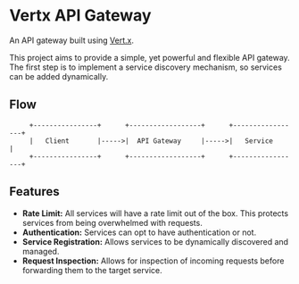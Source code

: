 # Vertx API Gateway

An API gateway built using [Vert.x](https://vertx.io/).

This project aims to provide a simple, yet powerful and flexible API gateway. The first step is to implement a service discovery mechanism, so services can be added dynamically.

## Flow

```
     +----------------+      +------------------+      +-----------------+
     |   Client       |----->|  API Gateway     |----->|   Service       |
     +----------------+      +------------------+      +-----------------+
```

## Features

*   **Rate Limit:** All services will have a rate limit out of the box. This protects services from being overwhelmed with requests.
*   **Authentication:** Services can opt to have authentication or not.
*   **Service Registration:** Allows services to be dynamically discovered and managed.
*   **Request Inspection:** Allows for inspection of incoming requests before forwarding them to the target service.